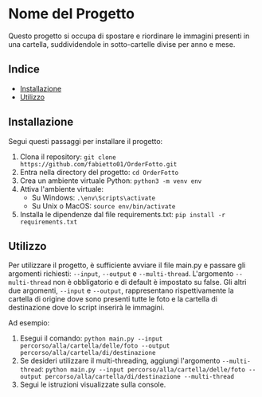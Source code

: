 # Nome del Progetto

Questo progetto si occupa di spostare e riordinare le immagini presenti in una cartella, suddividendole in sotto-cartelle divise per anno e mese. 

## Indice

- [Installazione](#installazione)
- [Utilizzo](#utilizzo)

## Installazione

Segui questi passaggi per installare il progetto:

1. Clona il repository: `git clone https://github.com/fabietto01/OrderFotto.git`
2. Entra nella directory del progetto: `cd OrderFotto`
3. Crea un ambiente virtuale Python: `python3 -m venv env`
4. Attiva l'ambiente virtuale: 
    - Su Windows: `.\env\Scripts\activate`
    - Su Unix o MacOS: `source env/bin/activate`
5. Installa le dipendenze dal file requirements.txt: `pip install -r requirements.txt`

## Utilizzo

Per utilizzare il progetto, è sufficiente avviare il file main.py e passare gli argomenti richiesti: `--input`, `--output` e `--multi-thread`. L'argomento `--multi-thread` non è obbligatorio e di default è impostato su false. Gli altri due argomenti, `--input` e `--output`, rappresentano rispettivamente la cartella di origine dove sono presenti tutte le foto e la cartella di destinazione dove lo script inserirà le immagini.

Ad esempio:

1. Esegui il comando: `python main.py --input percorso/alla/cartella/delle/foto --output percorso/alla/cartella/di/destinazione`
2. Se desideri utilizzare il multi-threading, aggiungi l'argomento `--multi-thread`: `python main.py --input percorso/alla/cartella/delle/foto --output percorso/alla/cartella/di/destinazione --multi-thread`
3. Segui le istruzioni visualizzate sulla console.